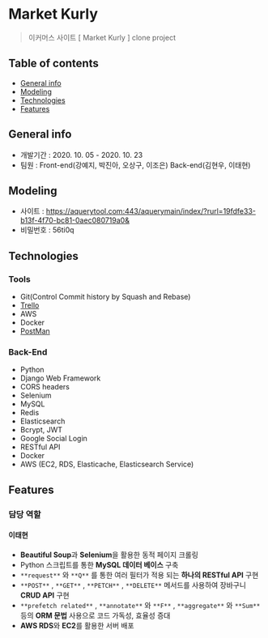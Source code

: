 # Market Kurly

> 이커머스 사이트 [ Market Kurly ] clone project

## Table of contents

- [General info](#general-info)
- [Modeling](#modeling)
- [Technologies](#technologies)
- [Features](#features)

## General info

- 개발기간 : 2020. 10. 05 - 2020. 10. 23
- 팀원 : Front-end(강예지, 박진아, 오상구, 이조은) Back-end(김현우, 이태현)

## Modeling

- 사이트 : https://aquerytool.com:443/aquerymain/index/?rurl=19fdfe33-b13f-4f70-bc81-0aec080719a0&
- 비밀번호 : 56ti0q

## Technologies

### Tools

- Git(Control Commit history by Squash and Rebase)
- [Trello](https://trello.com/b/BCxUJ4IK)
- AWS
- Docker
- [PostMan](https://documenter.getpostman.com/view/12446418/TVejiAN3)

### Back-End

- Python
- Django Web Framework
- CORS headers
- Selenium
- MySQL
- Redis
- Elasticsearch
- Bcrypt, JWT
- Google Social Login
- RESTful API
- Docker
- AWS (EC2, RDS, Elasticache, Elasticsearch Service)

## Features

### 담당 역할

#### 이태현

- **Beautiful Soup**과 **Selenium**을 활용한 동적 페이지 크롤링
- Python 스크립트를 통한 **MySQL 데이터 베이스** 구축
- `**request**` 와 `**Q**` 를 통한 여러 필터가 적용 되는 **하나의 RESTful API** 구현
- `**POST**` , `**GET**` , `**PETCH**` , `**DELETE**` 메서드를 사용하여 장바구니 **CRUD API** 구현
- `**prefetch related**` , `**annotate**` 와 `**F**` , `**aggregate**` 와 `**Sum**`  등의 **ORM 문법** 사용으로 코드 가독성, 효율성 증대
- **AWS RDS**와 **EC2**를 활용한 서버 배포